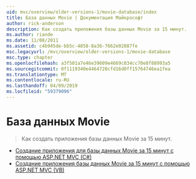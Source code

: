 ```yaml
---
uid: mvc/overview/older-versions-1/movie-database/index
title: База данных Movie | Документация Майкрософт
author: rick-anderson
description: Как создать приложения базы данных Movie за 15 минут.
ms.author: riande
ms.date: 11/08/2011
ms.assetid: c4b945de-bb5c-4858-8a36-7662e02887fe
msc.legacyurl: /mvc/overview/older-versions-1/movie-database
msc.type: chapter
ms.openlocfilehash: a3f501a7e46e39609e4669c034cc70e8f88993a5
ms.sourcegitcommit: 0f1119340e4464720cfd16d0ff15764746ea1fea
ms.translationtype: MT
ms.contentlocale: ru-RU
ms.lasthandoff: 04/09/2019
ms.locfileid: "59379096"
---
```

# <a name="movie-database"></a>База данных Movie

> Как создать приложения базы данных Movie за 15 минут.


- [Создание приложения для базы данных Movie за 15 минут с помощью ASP.NET MVC (C#)](create-a-movie-database-application-in-15-minutes-with-asp-net-mvc-cs.md)
- [Создание приложения базы данных Movie за 15 минут с помощью ASP.NET MVC (VB)](create-a-movie-database-application-in-15-minutes-with-asp-net-mvc-vb.md)

